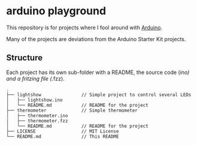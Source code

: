 # arduino playground

This repository is for projects where I fool around with [Arduino](https://www.arduino.cc/).

Many of the projects are deviations from the Arduino Starter Kit projects.

## Structure

Each project has its own sub-folder with a README, the source code (*ino) and a fritzing file (*.fzz).

    .    
    ├── lightshow               // Simple project to control several LEDs
    │   ├── lightshow.ino       
    │   └── README.md           // README for the project
    ├── thermometer             // Simple thermometer
    │   ├── thermometer.ino           
    |   ├── thermometer.fzz
    │   └── README.md           // README for the project    
    ├── LICENSE                 // MIT License
    └── README.md               // This README
